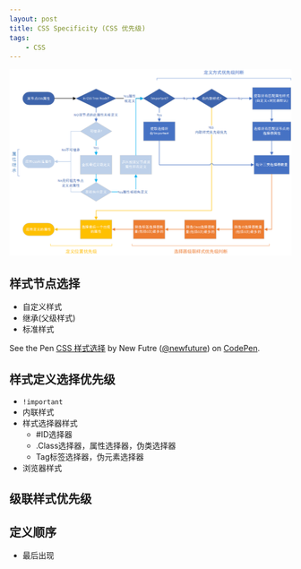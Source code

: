 ```yaml
---
layout: post
title: CSS Specificity (CSS 优先级)
tags:
    - CSS
---
```


![](/assets/img/css-specificity/process.png)

##

## 样式节点选择

* 自定义样式
* 继承(父级样式)
* 标准样式

<p data-height="265" data-theme-id="0" data-slug-hash="eQdvXv" data-default-tab="html,result" data-user="newfuture" data-pen-title="CSS 样式选择" class="codepen">See the Pen <a href="https://codepen.io/newfuture/pen/eQdvXv/">CSS 样式选择</a> by New Futre (<a href="https://codepen.io/newfuture">@newfuture</a>) on <a href="https://codepen.io">CodePen</a>.</p>
<script async src="https://static.codepen.io/assets/embed/ei.js"></script>


## 样式定义选择优先级

* `!important`
* 内联样式
* 样式选择器样式
    * #ID选择器
    * .Class选择器，属性选择器，伪类选择器
    * Tag标签选择器，伪元素选择器
* 浏览器样式

## 级联样式优先级




## 定义顺序

* 最后出现
 